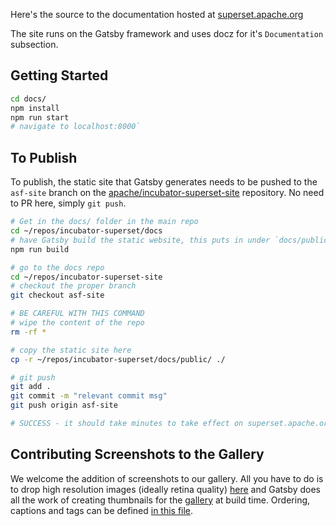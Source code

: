 Here's the source to the documentation hosted at
<a href="https://superset.apache.org">superset.apache.org</a>

The site runs on the Gatsby framework and uses docz for it's
`Documentation` subsection.


## Getting Started

```bash
cd docs/
npm install
npm run start
# navigate to localhost:8000`
```

## To Publish

To publish, the static site that Gatsby generates needs to be pushed
to the `asf-site` branch on the
[apache/incubator-superset-site](https://github.com/apache/incubator-superset-site/)
repository. No need to PR here, simply `git push`.

```bash
# Get in the docs/ folder in the main repo
cd ~/repos/incubator-superset/docs
# have Gatsby build the static website, this puts in under `docs/public`
npm run build

# go to the docs repo
cd ~/repos/incubator-superset-site
# checkout the proper branch
git checkout asf-site

# BE CAREFUL WITH THIS COMMAND
# wipe the content of the repo
rm -rf *

# copy the static site here
cp -r ~/repos/incubator-superset/docs/public/ ./

# git push
git add .
git commit -m "relevant commit msg"
git push origin asf-site

# SUCCESS - it should take minutes to take effect on superset.apache.org
```

## Contributing Screenshots to the Gallery

We welcome the addition of screenshots to our gallery. All you have to do is
to drop high
resolution images (ideally retina quality)
[here](https://github.com/apache/incubator-superset/tree/master/docs/src/images/gallery)
and Gatsby does all the work of creating thumbnails for the
[gallery](https://superset.apache.org/gallery/) at build time.
Ordering, captions and tags can be defined
[in this file](https://github.com/apache/incubator-superset/blob/master/docs/src/pages/gallery.tsx#L41).
